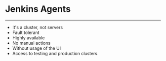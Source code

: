 # Jenkins Agents

---

* It's a cluster, not servers
* Fault tolerant
* Highly available
* No manual actions
* Without usage of the UI
* Access to testing and production clusters
